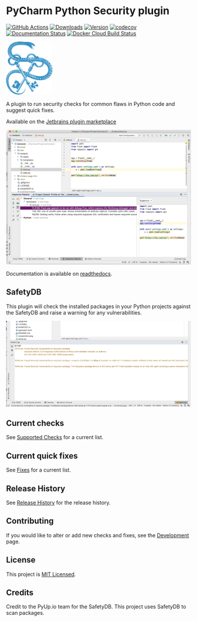 # PyCharm Python Security plugin

[![GitHub Actions](https://github.com/tonybaloney/pycharm-security/workflows/CI/badge.svg)](https://github.com/tonybaloney/pycharm-security/actions)
[![Downloads](https://img.shields.io/jetbrains/plugin/v/13609-python-security.svg)](https://plugins.jetbrains.com/plugin/13609-python-security)
[![Version](https://img.shields.io/jetbrains/plugin/d/13609-python-security.svg)](https://plugins.jetbrains.com/plugin/13609-python-security)
[![codecov](https://codecov.io/gh/tonybaloney/pycharm-security/branch/master/graph/badge.svg)](https://codecov.io/gh/tonybaloney/pycharm-security)
[![Documentation Status](https://readthedocs.org/projects/pycharm-security/badge/?version=latest)](https://pycharm-security.readthedocs.io/en/latest/?badge=latest)
[![Docker Cloud Build Status](https://img.shields.io/docker/cloud/build/anthonypjshaw/pycharm-security)](https://hub.docker.com/r/anthonypjshaw/pycharm-security)

<img src="doc/_static/logo.png" width="25%"/>

A plugin to run security checks for common flaws in Python code and suggest quick fixes.

Available on the [Jetbrains plugin marketplace](https://plugins.jetbrains.com/plugin/13609-python-security)

![](doc/_static/screenshot.png)

Documentation is available on [readthedocs](https://pycharm-security.readthedocs.io/en/latest/?badge=latest).

## SafetyDB

This plugin will check the installed packages in your Python projects against the SafetyDB and raise a warning for any vulnerabilities.

![](doc/_static/safetydb-screenshot.png)

## Current checks

See [Supported Checks](doc/checks.md) for a current list.

## Current quick fixes

See [Fixes](doc/fixes.md) for a current list.

## Release History

See [Release History](HISTORY.md) for the release history.

## Contributing

If you would like to alter or add new checks and fixes, see the [Development](doc/development.rst) page.

## License

This project is [MIT Licensed](LICENSE).

## Credits

Credit to the PyUp.io team for the SafetyDB. This project uses SafetyDB to scan packages.